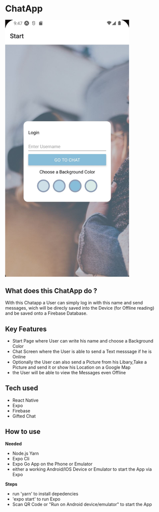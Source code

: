 # ChatApp




<img src="assets/screenshots/app.jpg" alt="Screenshot" width="400"/>


## What does this ChatApp do ?

With this Chatapp a User can simply log in with this name and send messages,
wich will be direcly saved into the Device (for Offline reading) and be saved onto a Firebase Database.

## Key Features
- Start Page where User can write his name and choose a Background Color
- Chat Screen where the User is able to send a Text messsage if he is Online
- Optionally the User can also send a Picture from his Libary,Take a Picture and send it or show his Location on a Google Map
- the User will be able to view the Messages even Offline

## Tech used

- React Native
- Expo
- Firebase
- Gifted Chat

## How to use

**Needed**
- Node.js Yarn
- Expo Cli
- Expo Go App on the Phone or Emulator
- either a working Android/IOS Device or Emulator to start the App via Expo
 
 **Steps**
- run 'yarn' to install depedencies
- 'expo start' to run Expo
- Scan QR Code or "Run on Android device/emulator" to start the App
